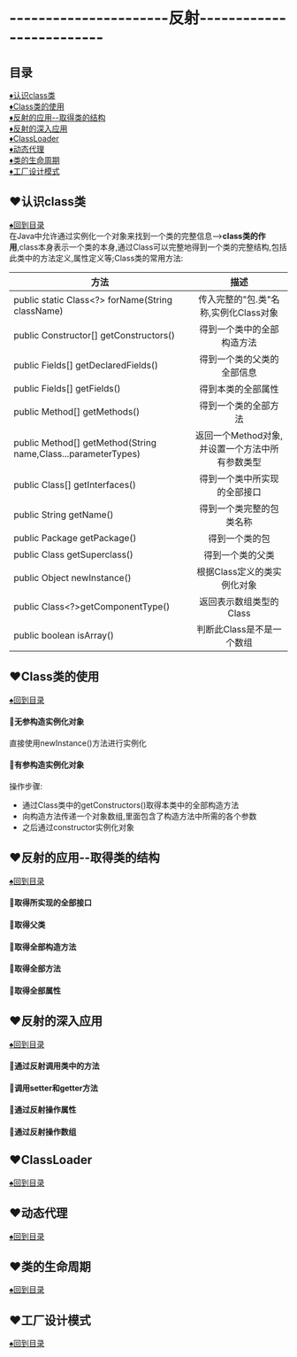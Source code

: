 # ----------------------反射-------------------------
<p id="title"></p>

## 目录
<a href="#p1">:diamonds:认识class类</a><br>
<a href="#p2">:diamonds:Class类的使用</a><br>
<a href="#p3">:diamonds:反射的应用--取得类的结构</a><br>
<a href="#p4">:diamonds:反射的深入应用</a><br>
<a href="#p5">:diamonds:ClassLoader</a><br>
<a href="#p6">:diamonds:动态代理</a><br>
<a href="#p7">:diamonds:类的生命周期</a><br>
<a href="#p8">:diamonds:工厂设计模式</a><br>
<p id="p1"></p>

## :hearts:认识class类
<a href="#title">:spades:回到目录</a><br>
在Java中允许通过实例化一个对象来找到一个类的完整信息-->**class类的作用**,class本身表示一个类的本身,通过Class可以完整地得到一个类的完整结构,包括此类中的方法定义,属性定义等;Class类的常用方法:

方法|描述
---|:--:
public static Class<?> forName(String className)|传入完整的"包.类"名称,实例化Class对象
public Constructor[] getConstructors()|得到一个类中的全部构造方法
public Fields[] getDeclaredFields()|得到一个类的父类的全部信息
public Fields[] getFields()|得到本类的全部属性
public Method[] getMethods()|得到一个类的全部方法
public Method[] getMethod(String name,Class...parameterTypes)|返回一个Method对象,并设置一个方法中所有参数类型
public Class[] getInterfaces()|得到一个类中所实现的全部接口
public String getName()|得到一个类完整的包类名称
public Package getPackage()|得到一个类的包
public Class getSuperclass()|得到一个类的父类
public Object newInstance()|根据Class定义的类实例化对象
public Class<?>getComponentType()|返回表示数组类型的Class
public boolean isArray()|判断此Class是不是一个数组

<p id="p2"></p>

## :hearts:Class类的使用
<a href="#title">:spades:回到目录</a><br>
#### :egg:无参构造实例化对象
直接使用newInstance()方法进行实例化
#### :egg:有参构造实例化对象
操作步骤:
+ 通过Class类中的getConstructors()取得本类中的全部构造方法
+ 向构造方法传递一个对象数组,里面包含了构造方法中所需的各个参数
+ 之后通过constructor实例化对象
<p id="p3"></p>

## :hearts:反射的应用--取得类的结构
<a href="#title">:spades:回到目录</a><br>
#### :egg:取得所实现的全部接口
#### :egg:取得父类
#### :egg:取得全部构造方法 
#### :egg:取得全部方法 
#### :egg:取得全部属性
<p id="p4"></p>

## :hearts:反射的深入应用
<a href="#title">:spades:回到目录</a><br>
#### :egg:通过反射调用类中的方法
#### :egg:调用setter和getter方法
#### :egg:通过反射操作属性
#### :egg:通过反射操作数组
<p id="p5"></p>

## :hearts:ClassLoader
<a href="#title">:spades:回到目录</a><br>
<p id="p6"></p>

## :hearts:动态代理
<a href="#title">:spades:回到目录</a><br>
<p id="p7"></p>

## :hearts:类的生命周期
<a href="#title">:spades:回到目录</a><br>
<p id="p8"></p>

## :hearts:工厂设计模式
<a href="#title">:spades:回到目录</a><br>
